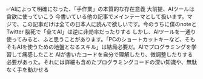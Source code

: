 ✅AIによって明確になった、「手作業」の本質的な存在意義 大前提、AIツールは貪欲に使っていこう 今書いている他の記事でメインテーマとして扱います。マジで、この記事だけは全ての日本人に読んで欲しいです。今のうちに僕のnoteとTwitter 脳死で「全てAI」は逆に非効率だったりする しかし、AIツールを一通り使ってみると、ふと思うことがあります。「PCのショートカットキーなど、そもそもAIを使うための地盤となるスキル」は結局必要だ。AIでプログラミングを学習して痛感したこと AIが書いたコードを自分で理解したり、微調整したりする必要があった。それには詳細も含めたプログラミングコードの深い知識や、無駄なく手を動かせる